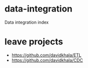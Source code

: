 # data-integration
Data integration index


# leave projects
- https://github.com/davidkhala/ETL
- https://github.com/davidkhala/CDC
